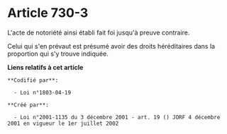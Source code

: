 # Article 730-3

L'acte de notoriété ainsi établi fait foi jusqu'à preuve contraire.

Celui qui s'en prévaut est présumé avoir des droits héréditaires dans la proportion qui s'y trouve indiquée.

**Liens relatifs à cet article**

	**Codifié par**:

	  - Loi n°1803-04-19

	**Créé par**:

	  - Loi n°2001-1135 du 3 décembre 2001 - art. 19 () JORF 4 décembre 2001 en vigueur le 1er juillet 2002
